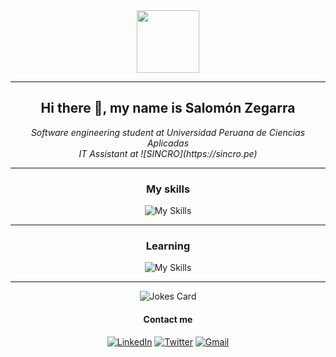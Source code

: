 <div align="center">
<img src="https://media.giphy.com/media/M9gbBd9nbDrOTu1Mqx/giphy.gif" width="100"/>
</div>

---
<div align = "center">
<h2> Hi there 👋, my name is Salomón Zegarra</h2>
<i> Software engineering student at Universidad Peruana de Ciencias Aplicadas </i><br>
<i>IT Assistant at ![SINCRO](https://sincro.pe)</i>
</div>

---
<div align = "center">

### My skills
![My Skills](https://skillicons.dev/icons?i=html,css,cpp,git)
</div>

---
<div align = "center">

### Learning
![My Skills](https://skillicons.dev/icons?i=docker,js,py,mysql)
</div>

---
<div align = "center">

![Jokes Card](https://readme-jokes.vercel.app/api)
#### Contact me
[![LinkedIn](https://img.shields.io/badge/linkedin-%230077B5.svg?style=for-the-badge&logo=linkedin&logoColor=white)](https://www.linkedin.com/in/salozm/) [![Twitter](https://img.shields.io/badge/Twitter-1DA1F2?style=for-the-badge&logo=twitter&logoColor=white)](https://twitter.com/salozem) [![Gmail](https://img.shields.io/badge/Gmail-D14836?style=for-the-badge&logo=gmail&logoColor=white)](mailto:salozm34@gmail.com)
</div>

